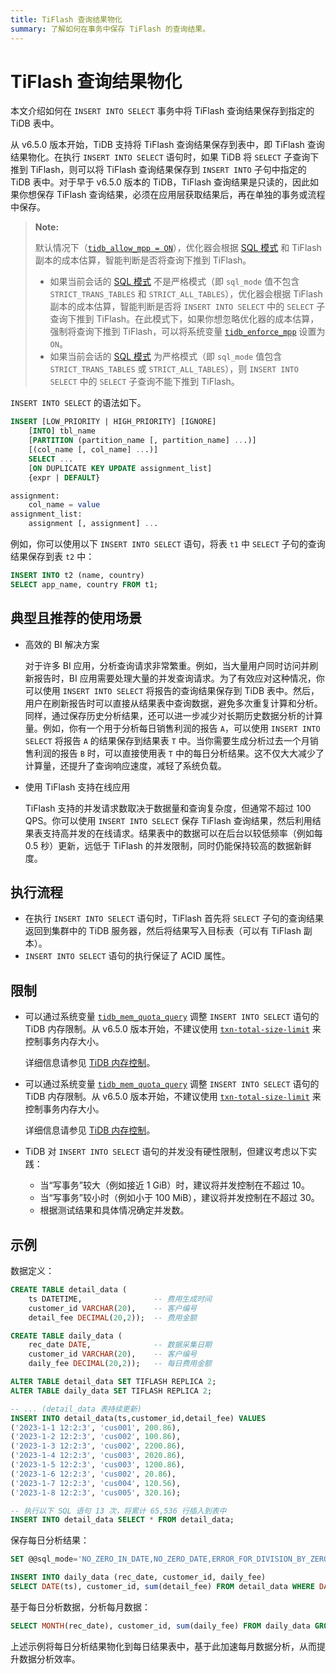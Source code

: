 ```yaml
---
title: TiFlash 查询结果物化
summary: 了解如何在事务中保存 TiFlash 的查询结果。
---
```


# TiFlash 查询结果物化

本文介绍如何在 `INSERT INTO SELECT` 事务中将 TiFlash 查询结果保存到指定的 TiDB 表中。

从 v6.5.0 版本开始，TiDB 支持将 TiFlash 查询结果保存到表中，即 TiFlash 查询结果物化。在执行 `INSERT INTO SELECT` 语句时，如果 TiDB 将 `SELECT` 子查询下推到 TiFlash，则可以将 TiFlash 查询结果保存到 `INSERT INTO` 子句中指定的 TiDB 表中。对于早于 v6.5.0 版本的 TiDB，TiFlash 查询结果是只读的，因此如果你想保存 TiFlash 查询结果，必须在应用层获取结果后，再在单独的事务或流程中保存。

> **Note:**
>
> 默认情况下（[`tidb_allow_mpp = ON`](/system-variables.md#tidb_allow_mpp-new-in-v50)），优化器会根据 [SQL 模式](/sql-mode.md) 和 TiFlash 副本的成本估算，智能判断是否将查询下推到 TiFlash。
>
> - 如果当前会话的 [SQL 模式](/sql-mode.md) 不是严格模式（即 `sql_mode` 值不包含 `STRICT_TRANS_TABLES` 和 `STRICT_ALL_TABLES`），优化器会根据 TiFlash 副本的成本估算，智能判断是否将 `INSERT INTO SELECT` 中的 `SELECT` 子查询下推到 TiFlash。在此模式下，如果你想忽略优化器的成本估算，强制将查询下推到 TiFlash，可以将系统变量 [`tidb_enforce_mpp`](/system-variables.md#tidb_enforce_mpp-new-in-v51) 设置为 `ON`。
> - 如果当前会话的 [SQL 模式](/sql-mode.md) 为严格模式（即 `sql_mode` 值包含 `STRICT_TRANS_TABLES` 或 `STRICT_ALL_TABLES`），则 `INSERT INTO SELECT` 中的 `SELECT` 子查询不能下推到 TiFlash。

`INSERT INTO SELECT` 的语法如下。

```sql
INSERT [LOW_PRIORITY | HIGH_PRIORITY] [IGNORE]
    [INTO] tbl_name
    [PARTITION (partition_name [, partition_name] ...)]
    [(col_name [, col_name] ...)]
    SELECT ...
    [ON DUPLICATE KEY UPDATE assignment_list]
    {expr | DEFAULT}

assignment:
    col_name = value
assignment_list:
    assignment [, assignment] ...
```

例如，你可以使用以下 `INSERT INTO SELECT` 语句，将表 `t1` 中 `SELECT` 子句的查询结果保存到表 `t2` 中：

```sql
INSERT INTO t2 (name, country)
SELECT app_name, country FROM t1;
```

## 典型且推荐的使用场景

- 高效的 BI 解决方案

    对于许多 BI 应用，分析查询请求非常繁重。例如，当大量用户同时访问并刷新报告时，BI 应用需要处理大量的并发查询请求。为了有效应对这种情况，你可以使用 `INSERT INTO SELECT` 将报告的查询结果保存到 TiDB 表中。然后，用户在刷新报告时可以直接从结果表中查询数据，避免多次重复计算和分析。同样，通过保存历史分析结果，还可以进一步减少对长期历史数据分析的计算量。例如，你有一个用于分析每日销售利润的报告 `A`，可以使用 `INSERT INTO SELECT` 将报告 `A` 的结果保存到结果表 `T` 中。当你需要生成分析过去一个月销售利润的报告 `B` 时，可以直接使用表 `T` 中的每日分析结果。这不仅大大减少了计算量，还提升了查询响应速度，减轻了系统负载。

- 使用 TiFlash 支持在线应用

    TiFlash 支持的并发请求数取决于数据量和查询复杂度，但通常不超过 100 QPS。你可以使用 `INSERT INTO SELECT` 保存 TiFlash 查询结果，然后利用结果表支持高并发的在线请求。结果表中的数据可以在后台以较低频率（例如每 0.5 秒）更新，远低于 TiFlash 的并发限制，同时仍能保持较高的数据新鲜度。

## 执行流程

* 在执行 `INSERT INTO SELECT` 语句时，TiFlash 首先将 `SELECT` 子句的查询结果返回到集群中的 TiDB 服务器，然后将结果写入目标表（可以有 TiFlash 副本）。
* `INSERT INTO SELECT` 语句的执行保证了 ACID 属性。

## 限制

<CustomContent platform="tidb">

* 可以通过系统变量 [`tidb_mem_quota_query`](/system-variables.md#tidb_mem_quota_query) 调整 `INSERT INTO SELECT` 语句的 TiDB 内存限制。从 v6.5.0 版本开始，不建议使用 [`txn-total-size-limit`](/tidb-configuration-file.md#txn-total-size-limit) 来控制事务内存大小。

    详细信息请参见 [TiDB 内存控制](/configure-memory-usage.md)。

</CustomContent>

<CustomContent platform="tidb-cloud">

* 可以通过系统变量 [`tidb_mem_quota_query`](/system-variables.md#tidb_mem_quota_query) 调整 `INSERT INTO SELECT` 语句的 TiDB 内存限制。从 v6.5.0 版本开始，不建议使用 [`txn-total-size-limit`](https://docs.pingcap.com/tidb/stable/tidb-configuration-file#txn-total-size-limit) 来控制事务内存大小。

    详细信息请参见 [TiDB 内存控制](https://docs.pingcap.com/tidb/stable/configure-memory-usage)。

</CustomContent>

* TiDB 对 `INSERT INTO SELECT` 语句的并发没有硬性限制，但建议考虑以下实践：

    * 当“写事务”较大（例如接近 1 GiB）时，建议将并发控制在不超过 10。
    * 当“写事务”较小时（例如小于 100 MiB），建议将并发控制在不超过 30。
    * 根据测试结果和具体情况确定并发数。

## 示例

数据定义：

```sql
CREATE TABLE detail_data (
    ts DATETIME,                -- 费用生成时间
    customer_id VARCHAR(20),    -- 客户编号
    detail_fee DECIMAL(20,2));  -- 费用金额

CREATE TABLE daily_data (
    rec_date DATE,              -- 数据采集日期
    customer_id VARCHAR(20),    -- 客户编号
    daily_fee DECIMAL(20,2));   -- 每日费用金额

ALTER TABLE detail_data SET TIFLASH REPLICA 2;
ALTER TABLE daily_data SET TIFLASH REPLICA 2;

-- ... (detail_data 表持续更新)
INSERT INTO detail_data(ts,customer_id,detail_fee) VALUES
('2023-1-1 12:2:3', 'cus001', 200.86),
('2023-1-2 12:2:3', 'cus002', 100.86),
('2023-1-3 12:2:3', 'cus002', 2200.86),
('2023-1-4 12:2:3', 'cus003', 2020.86),
('2023-1-5 12:2:3', 'cus003', 1200.86),
('2023-1-6 12:2:3', 'cus002', 20.86),
('2023-1-7 12:2:3', 'cus004', 120.56),
('2023-1-8 12:2:3', 'cus005', 320.16);

-- 执行以下 SQL 语句 13 次，将累计 65,536 行插入到表中
INSERT INTO detail_data SELECT * FROM detail_data;
```

保存每日分析结果：

```sql
SET @@sql_mode='NO_ZERO_IN_DATE,NO_ZERO_DATE,ERROR_FOR_DIVISION_BY_ZERO';

INSERT INTO daily_data (rec_date, customer_id, daily_fee)
SELECT DATE(ts), customer_id, sum(detail_fee) FROM detail_data WHERE DATE(ts) > DATE('2023-1-1 12:2:3') GROUP BY DATE(ts), customer_id;
```

基于每日分析数据，分析每月数据：

```sql
SELECT MONTH(rec_date), customer_id, sum(daily_fee) FROM daily_data GROUP BY MONTH(rec_date), customer_id;
```

上述示例将每日分析结果物化到每日结果表中，基于此加速每月数据分析，从而提升数据分析效率。